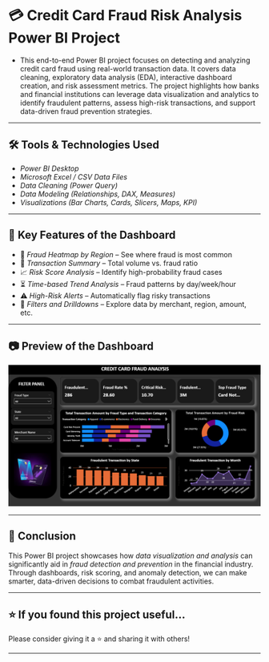 # 💳 Credit Card Fraud Risk Analysis Power BI Project 

* This end-to-end Power BI project focuses on detecting and analyzing credit card fraud using real-world transaction data. It covers data cleaning, exploratory data analysis (EDA), interactive dashboard creation, and risk assessment metrics. The project highlights how banks and financial institutions can leverage data visualization and analytics to identify fraudulent patterns, assess high-risk transactions, and support data-driven fraud prevention strategies.
---

## 🛠 Tools & Technologies Used

* *Power BI Desktop*
* *Microsoft Excel / CSV Data Files*
* *Data Cleaning (Power Query)*
* *Data Modeling (Relationships, DAX, Measures)*
* *Visualizations (Bar Charts, Cards, Slicers, Maps, KPI)*

---

## 📌 Key Features of the Dashboard

* 📍 *Fraud Heatmap by Region* – See where fraud is most common
* 🧮 *Transaction Summary* – Total volume vs. fraud ratio
* 📈 *Risk Score Analysis* – Identify high-probability fraud cases
* ⏳ *Time-based Trend Analysis* – Fraud patterns by day/week/hour
* ⚠ *High-Risk Alerts* – Automatically flag risky transactions
* 📂 *Filters and Drilldowns* – Explore data by merchant, region, amount, etc.

---

## 📷 Preview of the Dashboard

![Dashboard Overview](/credit_card_analysis.png)

---

## 🚀 Conclusion

This Power BI project showcases how *data visualization and analysis* can significantly aid in *fraud detection and prevention* in the financial industry. Through dashboards, risk scoring, and anomaly detection, we can make smarter, data-driven decisions to combat fraudulent activities.

---

## ⭐ If you found this project useful...

Please consider giving it a ⭐ and sharing it with others!

---
